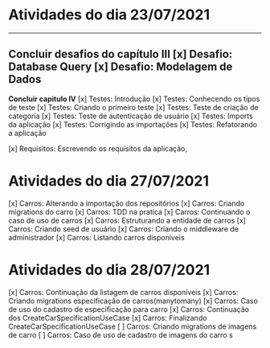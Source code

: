 # Atividades do dia 23/07/2021
----------
**Concluir desafios do capítulo III**
[x] Desafio: Database Query
[x] Desafio: Modelagem de Dados
----------

**Concluir capitulo IV**
[x] Testes: Introdução
[x] Testes: Conhecendo os tipos de teste
[x] Testes: Criando o primeiro teste
[x] Testes: Teste de criação de categoria
[x] Testes: Teste de autenticação de usuário
[x] Testes: Imports da aplicação
[x] Testes: Corrigindo as importações
[x] Testes: Refatorando a aplicação

[x] Requisitos: Escrevendo os requisitos da aplicação,

# Atividades do dia 27/07/2021

[x] Carros: Alterando a importação dos repositórios
[x] Carros: Criando migrations do carro
[x] Carros: TDD na pratica
[x] Carros: Continuando o caso de uso de carros
[x] Carros: Estruturando a entidade de carros
[x] Carros: Criando seed de usuário
[x] Carros: Criando o middleware de administrador
[x] Carros: Listando carros disponíveis

# Atividades do dia 28/07/2021

[x] Carros: Continuação da listagem de carros disponíveis
[x] Carros: Criando migrations especificação de carros(manytomany)
[x] Carros: Caso de uso do cadastro de especificação para carro
[x] Carros: Continuação dos CreateCarSpecificationUseCase
[x] Carros: Finalizando CreateCarSpecificationUseCase
[ ] Carros: Criando migrations de imagens de carro
[ ] Carros: Caso de uso de cadastro de imagens do carro s